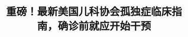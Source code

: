 ---
title: 重磅！最新美国儿科协会孤独症临床指南，确诊前就应开始干预
tags: [Aspie, 孤独症谱系, 孤独症, ASD, Austim]
color: info
description: 重中之重：虽然确诊耗时长，但是确诊前就应开始干预
external_url: http://mp.weixin.qq.com/s?__biz=MzIyMzgyMjY5NQ==&amp;mid=2247484145&amp;idx=1&amp;sn=698fad17766bae998a759d026cd777b8&amp;chksm=e81914f9df6e9def54533fb9726f5ccbd3a5e8bd7ec6607bbf67c3f126691ad7cce611bde755&amp;scene=27#wechat_redirect
---